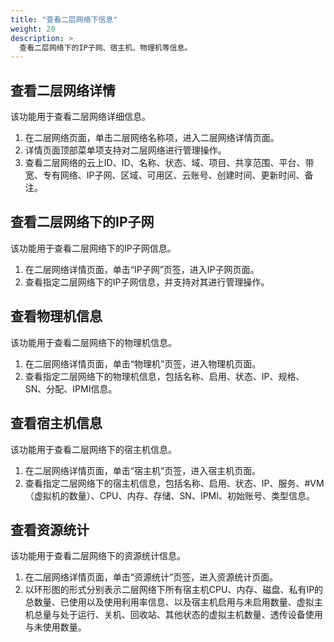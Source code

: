 ```yaml
---
title: "查看二层网络下信息"
weight: 20
description: >
  查看二层网络下的IP子网、宿主机、物理机等信息。
---
```


## 查看二层网络详情

该功能用于查看二层网络详细信息。

1. 在二层网络页面，单击二层网络名称项，进入二层网络详情页面。
2. 详情页面顶部菜单项支持对二层网络进行管理操作。
3. 查看二层网络的云上ID、ID、名称、状态、域、项目、共享范围、平台、带宽、专有网络、IP子网、区域、可用区、云账号、创建时间、更新时间、备注。

## 查看二层网络下的IP子网

该功能用于查看二层网络下的IP子网信息。

1. 在二层网络详情页面，单击“IP子网”页签，进入IP子网页面。
2. 查看指定二层网络下的IP子网信息，并支持对其进行管理操作。

## 查看物理机信息

该功能用于查看二层网络下的物理机信息。

1. 在二层网络详情页面，单击“物理机”页签，进入物理机页面。
2. 查看指定二层网络下的物理机信息，包括名称、启用、状态、IP、规格、SN、分配、IPMI信息。

## 查看宿主机信息

该功能用于查看二层网络下的宿主机信息。

1. 在二层网络详情页面，单击“宿主机”页签，进入宿主机页面。
2. 查看指定二层网络下的宿主机信息，包括名称、启用、状态、IP、服务、#VM（虚拟机的数量）、CPU、内存、存储、SN、IPMI、初始账号、类型信息。

## 查看资源统计

该功能用于查看二层网络下的资源统计信息。

1. 在二层网络详情页面，单击“资源统计”页签，进入资源统计页面。
2. 以环形图的形式分别表示二层网络下所有宿主机CPU、内存、磁盘、私有IP的总数量、已使用以及使用利用率信息、以及宿主机启用与未启用数量、虚拟主机总量与处于运行、关机、回收站、其他状态的虚拟主机数量、透传设备使用与未使用数量。
